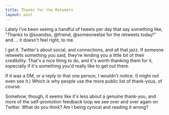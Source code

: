 ```yaml
---
title: Thanks for the Retweets
layout: post
---
```


Lately I've been seeing a handful of tweets per day that say something like,
"Thanks to @soandso, @friend, @someoneelse for the retweets today!" and ...
it doesn't feel right, to me.

I get it. Twitter's about social, and connections, and all that jazz. If
someone retweets something you said, they're lending you a little bit of their
credibility. That's a nice thing to do, and it's worth thanking them for it,
especially if it's something you'd really like to get out there.

If it was a DM, or a reply to that one person, I wouldn't notice. (I might
not even see it.) Which is why people use the more public list of thank-yous,
of course.

Somehow, though, it seems like it's less about a genuine thank-you, and more
of the self-promotion feedback loop we see over and over again on Twitter.
What do you think? Am I being cynical and reading it wrong?
